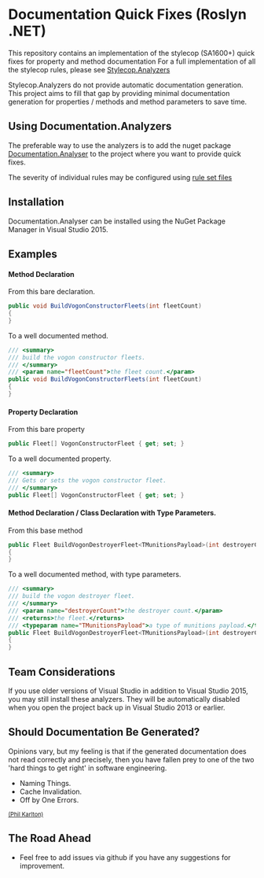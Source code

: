 # Documentation Quick Fixes (Roslyn .NET)

This repository contains an implementation of the stylecop (SA1600+) quick fixes for property and method documentation
For a full implementation of all the stylecop rules, please see [Stylecop.Analyzers](https://github.com/DotNetAnalyzers/StyleCopAnalyzers)

Stylecop.Analyzers do not provide automatic documentation generation.
This project aims to fill that gap by providing minimal documentation generation for properties / methods and method parameters to save time.

## Using Documentation.Analyzers

The preferable way to use the analyzers is to add the nuget package [Documentation.Analyser](http://www.nuget.org/packages/Documentation.Analyser/)
to the project where you want to provide quick fixes.

The severity of individual rules may be configured using [rule set files](https://msdn.microsoft.com/en-us/library/dd264996.aspx)

## Installation

Documentation.Analyser can be installed using the NuGet Package Manager in Visual Studio 2015.

## Examples

#### Method Declaration

From this bare declaration.
```csharp
public void BuildVogonConstructorFleets(int fleetCount)
{
}
```

To a well documented method.
```csharp
/// <summary>
/// build the vogon constructor fleets.
/// </summary>
/// <param name="fleetCount">the fleet count.</param>
public void BuildVogonConstructorFleets(int fleetCount)
{
}
```

#### Property Declaration

From this bare property
```csharp
public Fleet[] VogonConstructorFleet { get; set; }
```

To a well documented property.
```csharp
/// <summary>
/// Gets or sets the vogon constructor fleet.
/// </summary>
public Fleet[] VogonConstructorFleet { get; set; }
```

#### Method Declaration / Class Declaration with Type Parameters.

From this base method
```csharp
public Fleet BuildVogonDestroyerFleet<TMunitionsPayload>(int destroyerCount)
{
}
```

To a well documented method, with type parameters.
```csharp
/// <summary>
/// build the vogon destroyer fleet.
/// </summary>
/// <param name="destroyerCount">the destroyer count.</param>
/// <returns>the fleet.</returns>
/// <typeparam name="TMunitionsPayload">a type of munitions payload.</typeparam>
public Fleet BuildVogonDestroyerFleet<TMunitionsPayload>(int destroyerCount)
{
}
```

## Team Considerations

If you use older versions of Visual Studio in addition to Visual Studio 2015, you may still install these analyzers. They will be automatically disabled when you open the project back up in Visual Studio 2013 or earlier.

## Should Documentation Be Generated?

Opinions vary, but my feeling is that if the generated documentation does not read correctly and precisely, then you have fallen prey to one of the two 'hard things to get right' in software engineering.
* Naming Things.
* Cache Invalidation.
* Off by One Errors.

<small>[(Phil Karlton)](http://martinfowler.com/bliki/TwoHardThings.html)</small>

## The Road Ahead

* Feel free to add issues via github if you have any suggestions for improvement.
